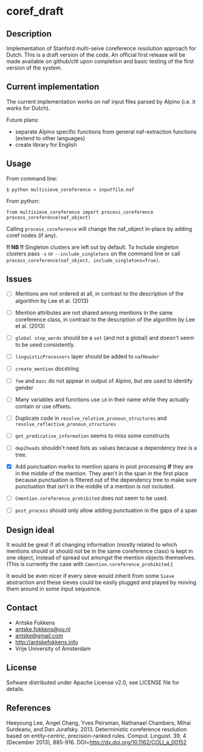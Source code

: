 coref_draft
=============

Description
----------
Implementation of Stanford multi-seive coreference resolution approach for Dutch.
This is a draft version of the code. An official first release will be made available on github/cltl upon completion and basic testing of the first version of the system.


Current implementation
----------------------

The current implementation works on naf input files parsed by Alpino (i.e. it works for Dutch).

Future plans:

- separate Alpino specific functions from general naf-extraction functions (extend to other languages)
- create library for English

Usage
----

From command line:

```{bash}
$ python multisieve_coreference < inputfile.naf
```

From python:

```{python}
from multisieve_coreference import process_coreference
process_coreference(naf_object)
```

Calling `process_coreference` will change the naf_object in-place by adding coref nodes (if any).


**!! NB !!** Singleton clusters are left out by default. To Include singleton clusters pass `-s` or `--include_singletons` on the command line or call `process_coreference(naf_object, include_singletons=True)`.


Issues
------
 - [ ] Mentions are not ordered at all, in contrast to the description of the algorithm by Lee et al. (2013)
 - [ ] Mention attributes are not shared among mentions in the same coreference class, in contrast to the description of the algorithm by Lee et al. (2013)
 - [ ] `global stop_words` should be a `set` (and not a global) and doesn't seem to be used consistently.
 - [ ] `linguisticProcessors` layer should be added to `nafHeader`
 - [ ] `create_mention` docstring
 - [ ] `fem` and `masc` do not appear in output of Alpino, but _are_ used to identify gender
 - [ ] Many variables and functions use `id` in their name while they actually contain or use offsets.
 - [ ] Duplicate code in `resolve_relative_pronoun_structures` and `resolve_reflective_pronoun_structures`
 - [ ] `get_predicative_information` seems to miss some constructs
 - [ ] `dep2heads` shouldn't need lists as values because a dependency _tree_ is a tree.
 - [X] Add punctuation marks to mention spans in post processing **if** they are in the middle of the mention. They aren't in the span in the first place because punctuation is filtered out of the dependency tree to make sure punctuation that isn't in the middle of a mention is not included.
 - [ ] `Cmention.coreference_prohibited` does not seem to be used.
 - [ ] `post_process` should only allow adding punctuation in the gaps of a span


Design ideal
------------
It would be great if all changing information (mostly related to which mentions should or should not be in the same coreference class) is kept in one object, instead of spread out amongst the mention objects themselves. (This is currently the case with `Cmention.coreference_prohibited`.)

It would be even nicer if every sieve would inherit from some `Sieve` abstraction and these sieves could be easily plugged and played by moving them around in some input sequence.


Contact
------

* Antske Fokkens
* antske.fokkens@vu.nl
* antske@gmail.com
* http://antskefokkens.info
* Vrije University of Amsterdam

License
------
Sofware distributed under Apache License v2.0, see LICENSE file for details.


References
----------

Heeyoung Lee, Angel Chang, Yves Peirsman, Nathanael Chambers, Mihai Surdeanu, and Dan Jurafsky. 2013. Deterministic coreference resolution based on entity-centric, precision-ranked rules. Comput. Linguist. 39, 4 (December 2013), 885-916. DOI=http://dx.doi.org/10.1162/COLI_a_00152
